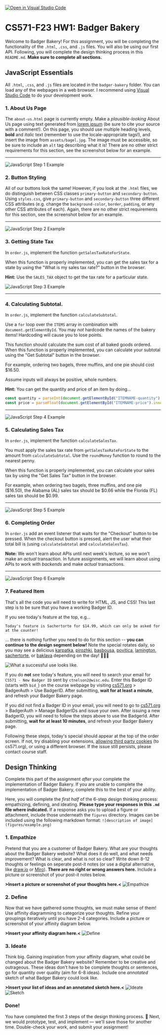 [![Open in Visual Studio Code](https://classroom.github.com/assets/open-in-vscode-718a45dd9cf7e7f842a935f5ebbe5719a5e09af4491e668f4dbf3b35d5cca122.svg)](https://classroom.github.com/online_ide?assignment_repo_id=11831143&assignment_repo_type=AssignmentRepo)
# CS571-F23 HW1: Badger Bakery

Welcome to Badger Bakery! For this assignment, you will be completing the functionality of the `.html`, `.css`, and `.js` files. You will also be using our first API. Following, you will complete the design thinking process in this `README.md`.  **Make sure to complete all sections.**

## JavaScript Essentials

All `.html`, `.css`, and `.js` files are located in the `badger-bakery` folder. You can load any of the webpages in a web browser. I recommend using [Visual Studio Code](https://code.visualstudio.com/) to do your development work.

### 1. About Us Page

The `about-us.html` page is currently empty. Make a *plausible-looking* About Us page using text generated from [lorem ipsum](https://www.lipsum.com/) (be sure to cite your source with a comment!). On this page, you should use multiple heading levels, **bold** and *italic* text (remember to use the locale-appropriate tags!), and insert the image from `assets/bagel.jpg`. The image must be accessible, so be sure to include an `alt` tag describing what it is! There are no other strict requirements for this section, see the screenshot below for an example.

___

![JavaScript Step 1 Example](figures/js_1.png)



### 2. Button Styling

All of our buttons look the same! However, if you look at the `.html` files, we do distinguish between CSS classes `primary-button` and `secondary-button`. Using `styles.css`, give `primary-button` and `secondary-button` three different CSS attributes (e.g. change the `background-color`, `border`, `padding`, or any other CSS attributes of each). Again, there are no other strict requirements for this section, see the screenshot below for an example.

___

![JavaScript Step 2 Example](figures/js_2.png)

### 3. Getting State Tax

In `order.js`, implement the function `getSalesTaxRateForState`.

When this function is properly implemented, you can get the sales tax for a state by using the "What is my sales tax rate?" button in the browser. 

**Hint:** Use the `SALES_TAX` object to get the tax rate for a particular state.

![JavaScript Step 3 Example](figures/js_3.png)

___

### 4. Calculating Subtotal.

In `order.js`, implement the function `calculateSubtotal`.

Use a `for` loop over the `ITEMS` array in combination with `document.getElementById`. You may *not* hardcode the names of the bakery items! Hardcoding will cause you to lose points.

This function should calculate the sum cost of all baked goods ordered. When this function is properly implemented, you can calculate your subtotal using the "Get Subtotal" button in the browser.

For example, ordering two bagels, three muffins, and one pie should cost $16.50.

Assume inputs will always be positive, whole numbers.

**Hint:** You can get the quantity and price of an item by doing...

```js
const quantity = parseInt(document.getElementById("ITEMNAME-quantity").value);
const price = parseFloat(document.getElementById("ITEMNAME-price").innerText);
```

___

![JavaScript Step 4 Example](figures/js_4.png)


### 5. Calculating Sales Tax

In `order.js`, implement the function `calculateSalesTax`.

You must apply the sales tax rate from `getSalesTaxRateForState` to the amount from `calculateSubtotal`. Use the `roundMoney` function to round to the nearest penny.

When this function is properly implemented, you can calculate your sales tax by using the "Get Sales Tax" button in the browser. 

For example, when ordering two bagels, three muffins, and one pie ($16.50), the Alabama (AL) sales tax should be $0.66 while the Florida (FL) sales tax should be $0.99.

___

![JavaScript Step 5 Example](figures/js_5.png)



### 6. Completing Order

In `order.js` add an event listener that waits for the "Checkout" button to be pressed. When the checkout button is pressed, alert the user what their total bill is (using `calculateSubtotal` and `calculateSalesTax`).

**Note:** We won't learn about APIs until next week's lecture, so we won't make an *actual* transaction. In future assignments, we will learn about using APIs to work with *backends* and make *actual* transactions.

___

![JavaScript Step 6 Example](figures/js_6.png)


### 7. Featured Item
That's all the code you will need to write for HTML, JS, and CSS! This last step is to be sure that you have a working Badger ID.

If you see today's feature at the top, e.g...

```
Today's feature is Sachertorte for $14.99, which can only be asked for at the counter!
```

... there is nothing further you need to do for this section -- **you can continue to the design segment below!** Note the special rotates daily, so you may see a delicious [karpatka](https://en.wikipedia.org/wiki/Karpatka), [pirozhki](https://en.wikipedia.org/wiki/Pirozhki), [basbousa](https://en.wikipedia.org/wiki/Basbousa), [povitica](https://en.wikipedia.org/wiki/Nut_roll), [lamington](https://en.wikipedia.org/wiki/Lamington), [sachertorte](https://en.wikipedia.org/wiki/Sachertorte), or [baklava](https://en.wikipedia.org/wiki/Baklava) depending on the day! 🎂🍪🍩

![What a successful use looks like.](figures/api.png)

If you do **not** see today's feature, you will need to search your email for `CS571 - New Badger ID` sent by `ctnelson2@wisc.edu`. Enter this Badger ID (starts with `bid_`) on the course webpage by visiting [cs571.org](https://cs571.org/) > BadgerAuth > Use BadgerID. After submitting, **wait for at least a minute**, and refresh your Badger Bakery page.

If you did not find a Badger ID in your email, you will need to go to [cs571.org](https://cs571.org/) > BadgerAuth > Manage BadgerIDs and issue your own. After issuing a new BadgerID, you will need to follow the steps above to use the BadgerId. After submitting, **wait for at least 10 minutes**, and refresh your Badger Bakery page.

Following these steps, today's special should appear at the top of the order screen. If not, try disabling your extensions, [allowing third party cookies](https://support.google.com/chrome/answer/95647?hl=en&co=GENIE.Platform%3DDesktop#zippy=%2Callow-or-block-cookies-for-a-specific-site) (to cs571.org), or using a different browser. If the issue still persists, please contact course staff.


## Design Thinking 

Complete this part of the assignment *after* your complete the implementation of Badger Bakery. If you are unable to complete the implementation of Badger Bakery, complete this to the best of your ability.

Here, you will complete the *first half* of the 6-step design thinking process: empathizing, defining, and ideating. **Please type your responses in this `.md` file where indicated.** If a response asks you to upload a figure or attachment, include those underneath the `figures` directory. Images can be included using the following markdown format: `![description of image](figures/example.png)`

### 1. Empathize

Pretend that you are a customer of Badger Bakery. What are your thoughts about the Badger Bakery website? What does it do well, and what needs improvement? What is clear, and what is not so clear? Write down 8-12 thoughts or feelings on seperate post-it notes (or use a digital alternative, like [draw.io](https://app.diagrams.net/) or [Miro](https://miro.com/)). **There are no right or wrong answers here.** Include a picture or screenshot of your post-it notes below.

**>Insert a picture or screenshot of your thoughts here.<**
![Empathize](figures/empathize.png)

### 2. Define

Now that we have gathered some thoughts, we must make sense of them! Use affinity diagramming to categorize your thoughts.  Refine your groupings iteratively until you have 2-4 categories. Include a picture or screenshot of your affinity diagram below.

**>Insert your affinity diagram here.<**
![Define](figures/define.png)

### 3. Ideate

Think big. Gaining inspiration from your affinity diagram, what could be changed about the Badger Bakery website? Remember to be creative and outrageous. These ideas don't have to be complete thoughts or sentences, go for quantity over quality (aim for 6-8 ideas). Include one *annotated* sketch of what Badger Bakery could look like.

**>Insert your list of ideas and an annotated sketch here.<**
![Ideate](figures/ideate.png)
![Sketch](figures/ideate-annotated-sketch.png)


### Done!

You have completed the first 3 steps of the design thinking process. 🥳 Next, we would prototype, test, and implement — we'll save those for another time. Double-check your work, and submit your assignment!